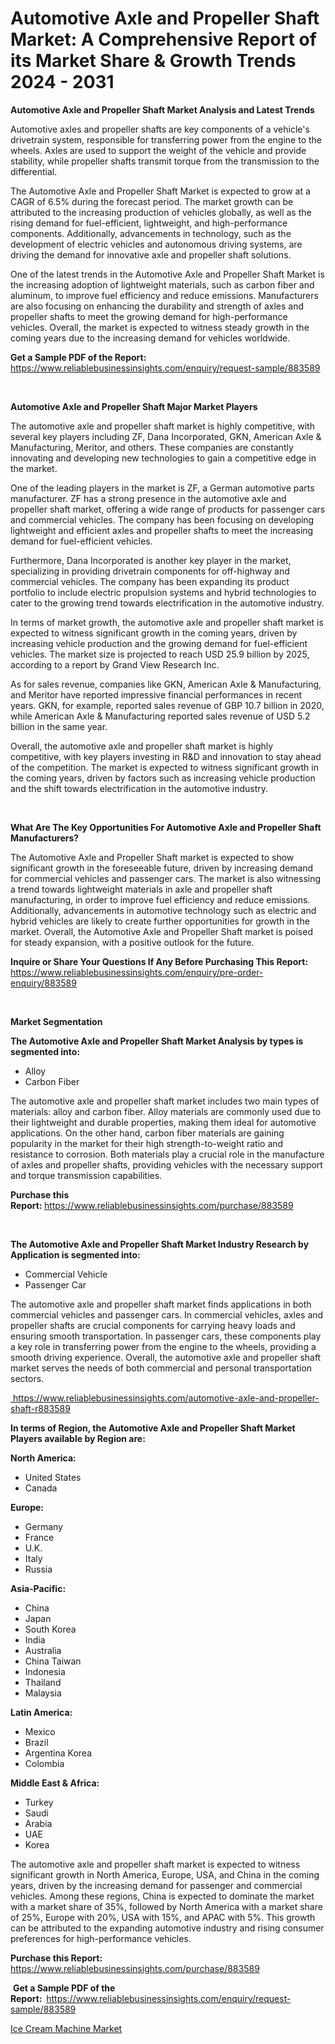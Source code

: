 <p><h1>Automotive Axle and Propeller Shaft Market: A Comprehensive Report of its Market Share & Growth Trends 2024 - 2031</h1></p><p><strong>Automotive Axle and Propeller Shaft Market Analysis and Latest Trends</strong></p>
<p><p>Automotive axles and propeller shafts are key components of a vehicle's drivetrain system, responsible for transferring power from the engine to the wheels. Axles are used to support the weight of the vehicle and provide stability, while propeller shafts transmit torque from the transmission to the differential.</p><p>The Automotive Axle and Propeller Shaft Market is expected to grow at a CAGR of 6.5% during the forecast period. The market growth can be attributed to the increasing production of vehicles globally, as well as the rising demand for fuel-efficient, lightweight, and high-performance components. Additionally, advancements in technology, such as the development of electric vehicles and autonomous driving systems, are driving the demand for innovative axle and propeller shaft solutions.</p><p>One of the latest trends in the Automotive Axle and Propeller Shaft Market is the increasing adoption of lightweight materials, such as carbon fiber and aluminum, to improve fuel efficiency and reduce emissions. Manufacturers are also focusing on enhancing the durability and strength of axles and propeller shafts to meet the growing demand for high-performance vehicles. Overall, the market is expected to witness steady growth in the coming years due to the increasing demand for vehicles worldwide.</p></p>
<p><strong>Get a Sample PDF of the Report:&nbsp;</strong> <a href="https://www.reliablebusinessinsights.com/enquiry/request-sample/883589">https://www.reliablebusinessinsights.com/enquiry/request-sample/883589</a></p>
<p>&nbsp;</p>
<p><strong>Automotive Axle and Propeller Shaft Major Market Players</strong></p>
<p><p>The automotive axle and propeller shaft market is highly competitive, with several key players including ZF, Dana Incorporated, GKN, American Axle & Manufacturing, Meritor, and others. These companies are constantly innovating and developing new technologies to gain a competitive edge in the market.</p><p>One of the leading players in the market is ZF, a German automotive parts manufacturer. ZF has a strong presence in the automotive axle and propeller shaft market, offering a wide range of products for passenger cars and commercial vehicles. The company has been focusing on developing lightweight and efficient axles and propeller shafts to meet the increasing demand for fuel-efficient vehicles.</p><p>Furthermore, Dana Incorporated is another key player in the market, specializing in providing drivetrain components for off-highway and commercial vehicles. The company has been expanding its product portfolio to include electric propulsion systems and hybrid technologies to cater to the growing trend towards electrification in the automotive industry.</p><p>In terms of market growth, the automotive axle and propeller shaft market is expected to witness significant growth in the coming years, driven by increasing vehicle production and the growing demand for fuel-efficient vehicles. The market size is projected to reach USD 25.9 billion by 2025, according to a report by Grand View Research Inc.</p><p>As for sales revenue, companies like GKN, American Axle & Manufacturing, and Meritor have reported impressive financial performances in recent years. GKN, for example, reported sales revenue of GBP 10.7 billion in 2020, while American Axle & Manufacturing reported sales revenue of USD 5.2 billion in the same year.</p><p>Overall, the automotive axle and propeller shaft market is highly competitive, with key players investing in R&D and innovation to stay ahead of the competition. The market is expected to witness significant growth in the coming years, driven by factors such as increasing vehicle production and the shift towards electrification in the automotive industry.</p></p>
<p>&nbsp;</p>
<p><strong>What Are The Key Opportunities For Automotive Axle and Propeller Shaft Manufacturers?</strong></p>
<p><p>The Automotive Axle and Propeller Shaft market is expected to show significant growth in the foreseeable future, driven by increasing demand for commercial vehicles and passenger cars. The market is also witnessing a trend towards lightweight materials in axle and propeller shaft manufacturing, in order to improve fuel efficiency and reduce emissions. Additionally, advancements in automotive technology such as electric and hybrid vehicles are likely to create further opportunities for growth in the market. Overall, the Automotive Axle and Propeller Shaft market is poised for steady expansion, with a positive outlook for the future.</p></p>
<p><strong>Inquire or Share Your Questions If Any Before Purchasing This Report:</strong> <a href="https://www.reliablebusinessinsights.com/enquiry/pre-order-enquiry/883589">https://www.reliablebusinessinsights.com/enquiry/pre-order-enquiry/883589</a></p>
<p>&nbsp;</p>
<p><strong>Market Segmentation</strong></p>
<p><strong>The Automotive Axle and Propeller Shaft Market Analysis by types is segmented into:</strong></p>
<p><ul><li>Alloy</li><li>Carbon Fiber</li></ul></p>
<p><p>The automotive axle and propeller shaft market includes two main types of materials: alloy and carbon fiber. Alloy materials are commonly used due to their lightweight and durable properties, making them ideal for automotive applications. On the other hand, carbon fiber materials are gaining popularity in the market for their high strength-to-weight ratio and resistance to corrosion. Both materials play a crucial role in the manufacture of axles and propeller shafts, providing vehicles with the necessary support and torque transmission capabilities.</p></p>
<p><strong>Purchase this Report:&nbsp;</strong><a href="https://www.reliablebusinessinsights.com/purchase/883589">https://www.reliablebusinessinsights.com/purchase/883589</a></p>
<p>&nbsp;</p>
<p><strong>The Automotive Axle and Propeller Shaft Market Industry Research by Application is segmented into:</strong></p>
<p><ul><li>Commercial Vehicle</li><li>Passenger Car</li></ul></p>
<p><p>The automotive axle and propeller shaft market finds applications in both commercial vehicles and passenger cars. In commercial vehicles, axles and propeller shafts are crucial components for carrying heavy loads and ensuring smooth transportation. In passenger cars, these components play a key role in transferring power from the engine to the wheels, providing a smooth driving experience. Overall, the automotive axle and propeller shaft market serves the needs of both commercial and personal transportation sectors.</p></p>
<p><a href="https://www.reliablebusinessinsights.com/automotive-axle-and-propeller-shaft-r883589">&nbsp;https://www.reliablebusinessinsights.com/automotive-axle-and-propeller-shaft-r883589</a></p>
<p><strong>In terms of Region, the Automotive Axle and Propeller Shaft Market Players available by Region are:</strong></p>
<p>
    <p> <strong> North America: </strong>
        <ul>
            <li>United States</li>
            <li>Canada</li>
        </ul>
        </p> 
    <p> <strong> Europe: </strong>
        <ul>
            <li>Germany</li>
            <li>France</li>
            <li>U.K.</li>
            <li>Italy</li>
            <li>Russia</li>
        </ul>
        </p> 
    <p> <strong> Asia-Pacific: </strong>
        <ul>
            <li>China</li>
            <li>Japan</li>
            <li>South Korea</li>
            <li>India</li>
            <li>Australia</li>
            <li>China Taiwan</li>
            <li>Indonesia</li>
            <li>Thailand</li>
            <li>Malaysia</li>
        </ul>
        </p> 
    <p> <strong> Latin America: </strong>
        <ul>
            <li>Mexico</li>
            <li>Brazil</li>
            <li>Argentina Korea</li>
            <li>Colombia</li>
        </ul>
        </p> 
    <p> <strong> Middle East & Africa: </strong>
        <ul>
            <li>Turkey</li>
            <li>Saudi</li>
            <li>Arabia</li>
            <li>UAE</li>
            <li>Korea</li>
        </ul>
    </p>
    </p>
<p><p>The automotive axle and propeller shaft market is expected to witness significant growth in North America, Europe, USA, and China in the coming years, driven by the increasing demand for passenger and commercial vehicles. Among these regions, China is expected to dominate the market with a market share of 35%, followed by North America with a market share of 25%, Europe with 20%, USA with 15%, and APAC with 5%. This growth can be attributed to the expanding automotive industry and rising consumer preferences for high-performance vehicles.</p></p>
<p><strong>Purchase this Report: </strong><a href="https://www.reliablebusinessinsights.com/purchase/883589">https://www.reliablebusinessinsights.com/purchase/883589</a></p>
<p>&nbsp;<strong>Get a Sample PDF of the Report:&nbsp;&nbsp;</strong><a href="https://www.reliablebusinessinsights.com/enquiry/request-sample/883589">https://www.reliablebusinessinsights.com/enquiry/request-sample/883589</a></p>
<p><strong></strong></p>
<p><p><a href="https://view.publitas.com/reportprime-1/global-ice-cream-machine-market-size-share-analysis-by-product-type-by-application-by-region-forecasts-2024-2031/">Ice Cream Machine Market</a></p></p>